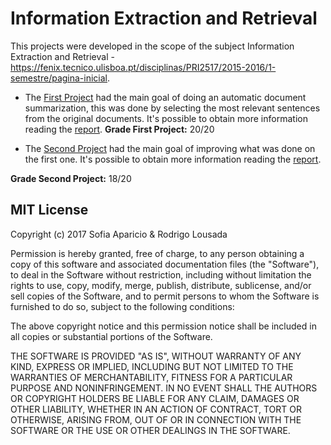 # Information Extraction and Retrieval

This projects were developed in the scope of the subject Information Extraction and Retrieval - https://fenix.tecnico.ulisboa.pt/disciplinas/PRI2517/2015-2016/1-semestre/pagina-inicial.

* The [First Project](IPR-Project/Proj1) had the main goal of doing an automatic document summarization, this was done by selecting the most relevant sentences from the original documents. It's possible to obtain more information reading the [report](IPR-Project/Proj1/relatorio.pdf).
**Grade First Project:** 20/20

* The [Second Project](IPR-Project/Proj2) had the main goal of improving what was done on the first one. It's possible to obtain more information reading the [report](IPR-Project/Proj2/report_part2.pdf).

**Grade Second Project:** 18/20

## MIT License

Copyright (c) 2017 Sofia Aparicio & Rodrigo Lousada

Permission is hereby granted, free of charge, to any person obtaining a copy
of this software and associated documentation files (the "Software"), to deal
in the Software without restriction, including without limitation the rights
to use, copy, modify, merge, publish, distribute, sublicense, and/or sell
copies of the Software, and to permit persons to whom the Software is
furnished to do so, subject to the following conditions:

The above copyright notice and this permission notice shall be included in all
copies or substantial portions of the Software.

THE SOFTWARE IS PROVIDED "AS IS", WITHOUT WARRANTY OF ANY KIND, EXPRESS OR
IMPLIED, INCLUDING BUT NOT LIMITED TO THE WARRANTIES OF MERCHANTABILITY,
FITNESS FOR A PARTICULAR PURPOSE AND NONINFRINGEMENT. IN NO EVENT SHALL THE
AUTHORS OR COPYRIGHT HOLDERS BE LIABLE FOR ANY CLAIM, DAMAGES OR OTHER
LIABILITY, WHETHER IN AN ACTION OF CONTRACT, TORT OR OTHERWISE, ARISING FROM,
OUT OF OR IN CONNECTION WITH THE SOFTWARE OR THE USE OR OTHER DEALINGS IN THE
SOFTWARE.
